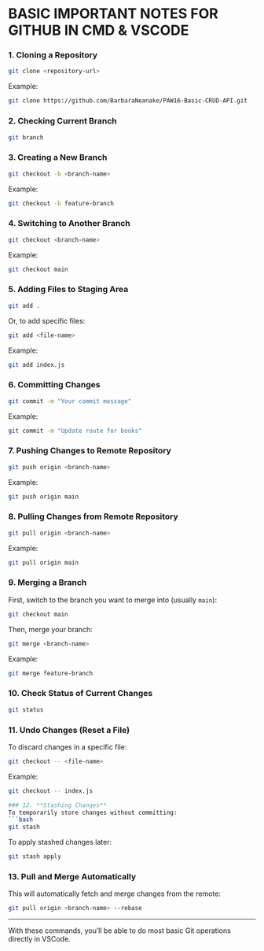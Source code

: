 # BASIC IMPORTANT NOTES FOR GITHUB IN CMD & VSCODE

### 1. **Cloning a Repository**
```bash
git clone <repository-url>
```
Example:
```bash
git clone https://github.com/BarbaraNeanake/PAW16-Basic-CRUD-API.git
```

### 2. **Checking Current Branch**
```bash
git branch
```

### 3. **Creating a New Branch**
```bash
git checkout -b <branch-name>
```
Example:
```bash
git checkout -b feature-branch
```

### 4. **Switching to Another Branch**
```bash
git checkout <branch-name>
```
Example:
```bash
git checkout main
```

### 5. **Adding Files to Staging Area**
```bash
git add .
```
Or, to add specific files:
```bash
git add <file-name>
```
Example:
```bash
git add index.js
```

### 6. **Committing Changes**
```bash
git commit -m "Your commit message"
```
Example:
```bash
git commit -m "Update route for books"
```

### 7. **Pushing Changes to Remote Repository**
```bash
git push origin <branch-name>
```
Example:
```bash
git push origin main
```

### 8. **Pulling Changes from Remote Repository**
```bash
git pull origin <branch-name>
```
Example:
```bash
git pull origin main
```

### 9. **Merging a Branch**
First, switch to the branch you want to merge into (usually `main`):
```bash
git checkout main
```
Then, merge your branch:
```bash
git merge <branch-name>
```
Example:
```bash
git merge feature-branch
```

### 10. **Check Status of Current Changes**
```bash
git status
```

### 11. **Undo Changes (Reset a File)**
To discard changes in a specific file:
```bash
git checkout -- <file-name>
```
Example:
```bash
git checkout -- index.js

### 12. **Stashing Changes**
To temporarily store changes without committing:
```bash
git stash
```

To apply stashed changes later:
```bash
git stash apply
```

### 13. **Pull and Merge Automatically**
This will automatically fetch and merge changes from the remote:
```bash
git pull origin <branch-name> --rebase
```
---

With these commands, you’ll be able to do most basic Git operations directly in VSCode.
